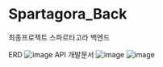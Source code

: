 # Spartagora_Back
최종프로젝트 스파르타고라 백엔드

ERD
![image](https://user-images.githubusercontent.com/102134953/178625920-d3ef10a0-a71e-4b8f-a4c2-7daaf890eea1.png)
API 개발문서
![image](https://user-images.githubusercontent.com/102134953/178626316-5205b59d-2493-4e55-bc72-c366b1a50aec.png)
![image](https://user-images.githubusercontent.com/102134953/178626403-f1dac130-ea38-4bfd-a1d5-57ba12fb3d09.png)
